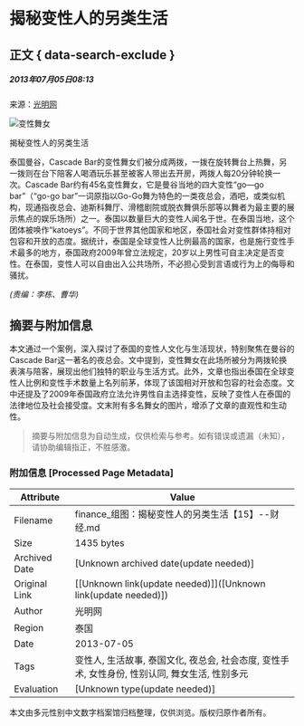 # 揭秘变性人的另类生活

## 正文 { data-search-exclude }


##### 2013年07月05日08:13    
来源：[光明网](http://news.xinhuanet.com/photo/2013-07/03/c_124951926.htm)

![变性舞女](http://www.people.com.cn/mediafile/pic/20130703/73/11718703437407503417.jpg)

揭秘变性人的另类生活

泰国曼谷，Cascade Bar的变性舞女们被分成两拨，一拨在旋转舞台上热舞，另一拨则在台下陪客人喝酒玩乐甚至被客人带出去开房，两拨人每20分钟轮换一次。Cascade Bar约有45名变性舞女，它是曼谷当地的四大变性“go―go bar”（“go-go bar”一词原指以Go-Go舞为特色的一类夜总会，酒吧，或类似机构，现通指夜总会、迪斯科舞厅、滑稽剧院或脱衣舞俱乐部等以舞者为最主要的展示焦点的娱乐场所）之一。泰国以数量巨大的变性人闻名于世。在泰国当地，这个团体被唤作“katoeys”。不同于世界其他国家和地区，泰国社会对变性群体持相对包容和开放的态度。据统计，泰国是全球变性人比例最高的国家，也是施行变性手术最多的地方，泰国政府2009年曾立法规定，20岁以上男性可自主决定是否变性。在泰国，变性人可以自由出入公共场所，不必担心受到言语或行为上的侮辱和骚扰。

_(责编：李栋、曹华)_
<!-- tcd_original_link http://finance.people.com.cn/money/n/2013/0705/c217431-22087512-15.html -->


## 摘要与附加信息

<!-- tcd_abstract -->
本文通过一个案例，深入探讨了泰国的变性人文化与生活现状，特别聚焦在曼谷的Cascade Bar这一著名的夜总会。文中提到，变性舞女在此场所被分为两拨轮换表演与陪客，展现出他们独特的职业与生活方式。此外，文章也指出泰国在全球变性人比例和变性手术数量上名列前茅，体现了该国相对开放和包容的社会态度。文中还提及了2009年泰国政府立法允许男性自主选择变性，反映了变性人在泰国的法律地位及社会接受度。文末附有多名舞女的图片，增添了文章的直观性和生动性。
<!-- tcd_abstract_end -->

> 摘要与附加信息为自动生成，仅供检索与参考。如有错误或遗漏（未知），请协助编辑指正，不胜感激。

### 附加信息 [Processed Page Metadata]

| Attribute       | Value                                  |
|-----------------|----------------------------------------|
| Filename        | finance_组图：揭秘变性人的另类生活【15】--财经.md                             |
| Size            | 1435 bytes                           |
| Archived Date   | [Unknown archived date(update needed)]                             |
| Original Link   | [[Unknown link(update needed)]]([Unknown link(update needed)])                       |
| Author          | 光明网                               |
| Region          | 泰国                               |
| Date            | 2013-07-05                                 |
| Tags            | 变性人, 生活故事, 泰国文化, 夜总会, 社会态度, 变性手术, 女性身份, 性别认同, 舞女生活, 性别多元                                 |
| Evaluation            | [Unknown type(update needed)]                                 |
<!-- tcd_table_end -->

本文由多元性别中文数字档案馆归档整理，仅供浏览。版权归原作者所有。
